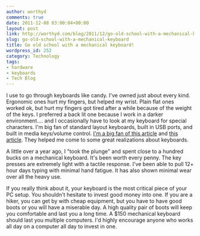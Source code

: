 ```yaml
---
author: worthyd
comments: true
date: 2011-12-08 03:00:04+00:00
layout: post
link: http://worthyd.com/blog/2011/12/go-old-school-with-a-mechanical-keyboard/
slug: go-old-school-with-a-mechanical-keyboard
title: Go old school with a mechanical keyboard!
wordpress_id: 252
category: Technology
tags:
- hardware
- keyboards
- Tech Blog
---
```


I use to go through keyboards like candy.  I've owned just about every kind.  Ergonomic ones hurt my fingers, but helped my wrist. Plain flat ones worked ok, but hurt my fingers got tired after a while because of the weight of the keys.  I preferred a back lit one because I work in a darker environment.... and I occasionally have to look at my keyboard for special characters.  I'm big fan of standard layout keyboards, built in USB ports, and built in media keys/volume control. [I'm a big fan of this article](http://www.codinghorror.com/blog/2009/02/have-keyboard-will-program.html) and [this article](http://www.codinghorror.com/blog/2010/10/the-keyboard-cult.html).   They helped me come to some great realizations about keyboards.

A little over a year ago, I "took the plunge" and spent close to a hundred bucks on a mechanical keyboard. It's been worth every penny. The key presses are extremely light with a tactile response.  I've been able to pull 12+ hour days typing with minimal hand fatigue. It has also shown minimal wear over all the heavy use.

If you really think about it, your keyboard is the most critical piece of your PC setup.  You shouldn't hesitate to invest good money into one.  If you are a hiker, you can get by with cheap equipment, but you have to have good boots or you will have a miserable day.  A high quality pair of boots will keep you comfortable and last you a long time.  A $150 mechanical keyboard should last you multiple computers.  I'd highly encourage anyone who works all day on a computer all day to invest in one.
